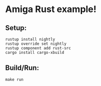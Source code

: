 # Amiga Rust example!

## Setup:
```
rustup install nightly
rustup override set nightly
rustup component add rust-src
cargo install cargo-xbuild
```

## Build/Run:
```
make run
```
